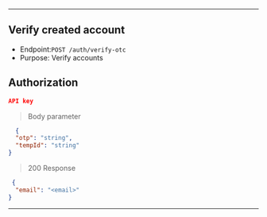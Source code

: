 
----------------------------------------------------------------------------------
## Verify created account
* Endpoint:`POST /auth/verify-otc`
* Purpose: Verify accounts 

## Authorization
```json
API key
```

> Body parameter

```json
  {
  "otp": "string",
  "tempId": "string"
}
  ```

> 200 Response

```json
 {
  "email": "<email>"
}
```
----------------------------------------------------------------------------------